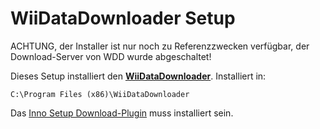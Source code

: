 WiiDataDownloader Setup==================ACHTUNG, der Installer ist nur noch zu Referenzzwecken verfügbar, der Download-Server von WDD wurde abgeschaltet!Dieses Setup installiert den **[WiiDataDownloader](http://wdd.wiidatabase.de)**. Installiert in:    C:\Program Files (x86)\WiiDataDownloaderDas [Inno Setup Download-Plugin](https://code.google.com/p/inno-download-plugin/) muss installiert sein.